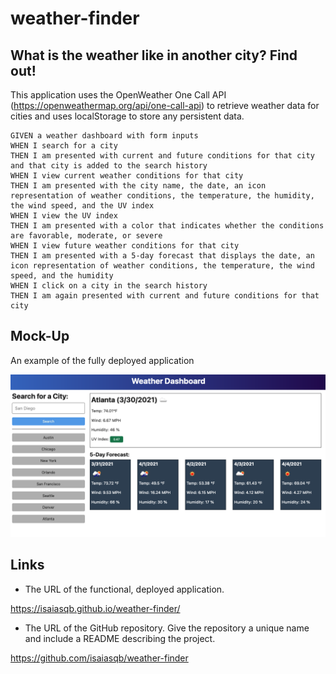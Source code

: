 # weather-finder
## What is the weather like in another city? Find out!

This application uses the OpenWeather One Call API (https://openweathermap.org/api/one-call-api) to retrieve weather data for cities and uses localStorage to store any persistent data.

````
GIVEN a weather dashboard with form inputs
WHEN I search for a city
THEN I am presented with current and future conditions for that city and that city is added to the search history
WHEN I view current weather conditions for that city
THEN I am presented with the city name, the date, an icon representation of weather conditions, the temperature, the humidity, the wind speed, and the UV index
WHEN I view the UV index
THEN I am presented with a color that indicates whether the conditions are favorable, moderate, or severe
WHEN I view future weather conditions for that city
THEN I am presented with a 5-day forecast that displays the date, an icon representation of weather conditions, the temperature, the wind speed, and the humidity
WHEN I click on a city in the search history
THEN I am again presented with current and future conditions for that city
````
## Mock-Up

An example of the fully deployed application

![example of deployed application](./assets/mock-up.png)


## Links

* The URL of the functional, deployed application.

https://isaiasqb.github.io/weather-finder/ 

* The URL of the GitHub repository. Give the repository a unique name and include a README describing the project.

https://github.com/isaiasqb/weather-finder